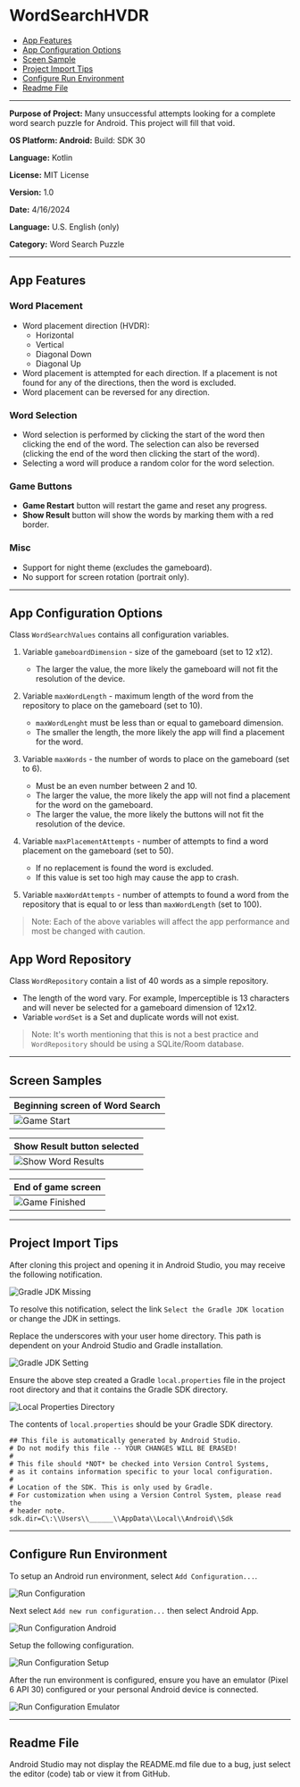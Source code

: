 # WordSearchHVDR

* [App Features](#app-features)
* [App Configuration Options](#app-configuration-options)
* [Sceen Sample](#screen-samples)
* [Project Import Tips](#project-import-tips)
* [Configure Run Environment](#configure-run-environment)
* [Readme File](#readme-file)

---

__Purpose of Project:__ Many unsuccessful attempts looking for a complete word search puzzle for Android. This project will fill that void.

__OS Platform: Android:__ Build: SDK 30

__Language:__ Kotlin

__License:__ MIT License

__Version:__ 1.0

__Date:__ 4/16/2024

__Language:__ U.S. English (only)

__Category:__ Word Search Puzzle

---

## App Features

### Word Placement
* Word placement direction (HVDR):
	* Horizontal
	* Vertical
	* Diagonal Down
	* Diagonal Up
* Word placement is attempted for each direction. If a placement is not found for any of the directions, then the word is excluded.
* Word placement can be reversed for any direction.


### Word Selection
* Word selection is performed by clicking the start of the word then clicking the end of the word. The selection can also be reversed (clicking the end of the word then clicking the start of the word).
* Selecting a word will produce a random color for the word selection.

### Game Buttons
* __Game Restart__ button will restart the game and reset any progress.
* __Show Result__ button will show the words by marking them with a red border.

### Misc
* Support for night theme (excludes the gameboard).
* No support for screen rotation (portrait only).

---

## App Configuration Options

Class `WordSearchValues` contains all configuration variables.
1. Variable `gameboardDimension` - size of the gameboard (set to 12 x12).
	* The larger the value, the more likely the gameboard will not fit the resolution of the device.

2. Variable `maxWordLength` - maximum length of the word from the repository to place on the gameboard (set to 10).
	* `maxWordLenght` must be less than or equal to gameboard dimension.
	* The smaller the length, the more likely the app will find a placement for the word.

3. Variable `maxWords` - the number of words to place on the gameboard (set to 6).
	* Must be an even number between 2 and 10.
	* The larger the value, the more likely the app will not find a placement for the word on the gameboard.
	* The larger the value, the more likely the buttons will not fit the resolution of the device.

4. Variable `maxPlacementAttempts` - number of attempts to find a word placement on the gameboard (set to 50).
	* If no replacement is found the word is excluded.
	* If this value is set too high may cause the app to crash.

5. Variable `maxWordAttempts` - number of attempts to found a word from the repository that is equal to or less than `maxWordLength` (set to 100).

> Note: Each of the above variables will affect the app performance and most be changed with caution. 

## App Word Repository

Class `WordRepository` contain a list of 40 words as a simple repository.
* The length of the word vary. For example, Imperceptible is 13 characters and will never be selected for a gameboard dimension of 12x12.
* Variable `wordSet` is a Set and duplicate words will not exist.

> Note: It's worth mentioning that this is not a best practice and `WordRepository` should be using a SQLite/Room database.

---

## Screen Samples

| Beginning screen of Word Search   |
|-----------------------------------|
| ![Game Start](./images/start.png)  |

| Show Result button selected            |
|--------------------------------------------|
| ![Show Word Results](./images/results.png)  |


| End of game screen            |
|--------------------------------------------|
| ![Game Finished](./images/finish.png)  |

---

## Project Import Tips

After cloning this project and opening it in Android Studio, you may receive the following notification.

![Gradle JDK Missing](./images/Gradle-JDK-Missing.png)

To resolve this notification, select the link `Select the Gradle JDK location` or change the JDK in settings.

Replace the underscores with your user home directory. This path is dependent on your Android Studio and Gradle installation.

![Gradle JDK Setting](./images/Gradle-JDK-Setting.png)

Ensure the above step created a Gradle `local.properties` file in the project root directory and that it contains the Gradle SDK directory.

![Local Properties Directory](./images/Local-Properties-Directory.png)

The contents of `local.properties` should be your Gradle SDK directory.

```
## This file is automatically generated by Android Studio.
# Do not modify this file -- YOUR CHANGES WILL BE ERASED!
#
# This file should *NOT* be checked into Version Control Systems,
# as it contains information specific to your local configuration.
#
# Location of the SDK. This is only used by Gradle.
# For customization when using a Version Control System, please read the
# header note.
sdk.dir=C\:\\Users\\______\\AppData\\Local\\Android\\Sdk
```

---

## Configure Run Environment

To setup an Android run environment, select `Add Configuration...`.

![Run Configuration](./images/Run-Configuration.png)

Next select `Add new run configuration...` then select Android App.

![Run Configuration Android](./images/Run-Configuration-Android.png)

Setup the following configuration.

![Run Configuration Setup](./images/Run-Configuration-Setup.png)

After the run environment is configured, ensure you have an emulator (Pixel 6 API 30) configured or your personal Android device is connected.

![Run Configuration Emulator](./images/Run-Configuration-Emulator.png)

---

## Readme File

Android Studio may not display the README.md file due to a bug, just select the editor (code) tab or view it from GitHub.
